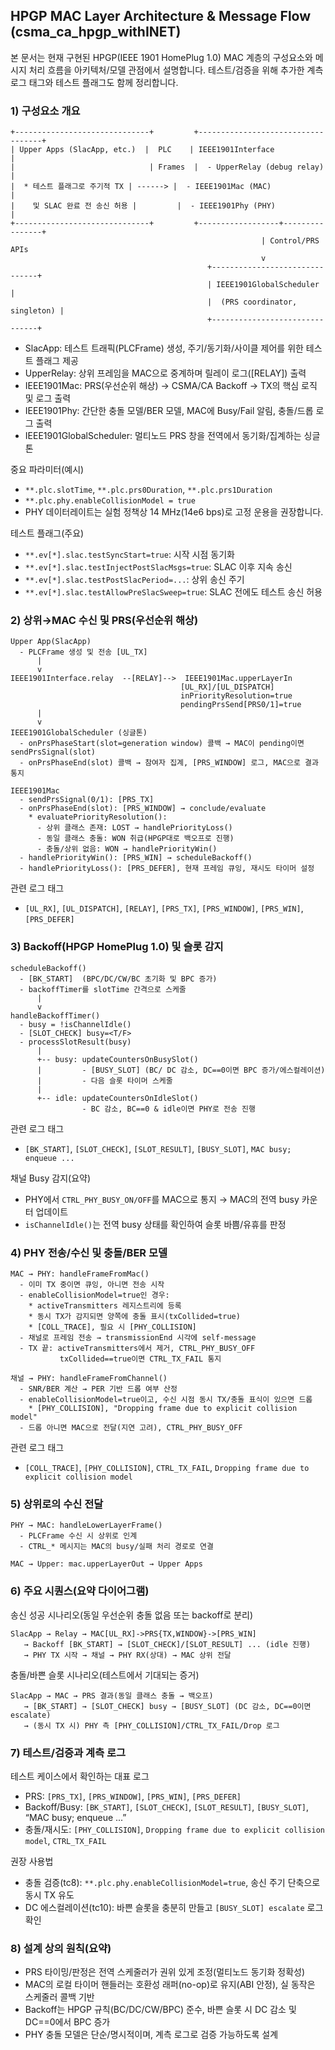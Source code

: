 ## HPGP MAC Layer Architecture & Message Flow (csma_ca_hpgp_withINET)

본 문서는 현재 구현된 HPGP(IEEE 1901 HomePlug 1.0) MAC 계층의 구성요소와 메시지 처리 흐름을 아키텍처/모델 관점에서 설명합니다. 테스트/검증을 위해 추가한 계측 로그 태그와 테스트 플래그도 함께 정리합니다.

### 1) 구성요소 개요

```
+------------------------------+         +-----------------------------------+
| Upper Apps (SlacApp, etc.)  |  PLC    | IEEE1901Interface                 |
|                              | Frames  |  - UpperRelay (debug relay)       |
|  * 테스트 플래그로 주기적 TX | ------> |  - IEEE1901Mac (MAC)             |
|    및 SLAC 완료 전 송신 허용 |         |  - IEEE1901Phy (PHY)             |
+------------------------------+         +------------------+----------------+
                                                        | Control/PRS APIs
                                                        v
                                            +-------------------------------+
                                            | IEEE1901GlobalScheduler       |
                                            |  (PRS coordinator, singleton) |
                                            +-------------------------------+
```

- SlacApp: 테스트 트래픽(PLCFrame) 생성, 주기/동기화/사이클 제어를 위한 테스트 플래그 제공
- UpperRelay: 상위 프레임을 MAC으로 중계하며 릴레이 로그([RELAY]) 출력
- IEEE1901Mac: PRS(우선순위 해상) → CSMA/CA Backoff → TX의 핵심 로직 및 로그 출력
- IEEE1901Phy: 간단한 충돌 모델/BER 모델, MAC에 Busy/Fail 알림, 충돌/드롭 로그 출력
- IEEE1901GlobalScheduler: 멀티노드 PRS 창을 전역에서 동기화/집계하는 싱글톤

중요 파라미터(예시)
- `**.plc.slotTime`, `**.plc.prs0Duration`, `**.plc.prs1Duration`
- `**.plc.phy.enableCollisionModel = true`
- PHY 데이터레이트는 실험 정책상 14 MHz(14e6 bps)로 고정 운용을 권장합니다.

테스트 플래그(주요)
- `**.ev[*].slac.testSyncStart=true`: 시작 시점 동기화
- `**.ev[*].slac.testInjectPostSlacMsgs=true`: SLAC 이후 지속 송신
- `**.ev[*].slac.testPostSlacPeriod=...`: 상위 송신 주기
- `**.ev[*].slac.testAllowPreSlacSweep=true`: SLAC 전에도 테스트 송신 허용

### 2) 상위→MAC 수신 및 PRS(우선순위 해상)

```
Upper App(SlacApp)
  - PLCFrame 생성 및 전송 [UL_TX]
      |
      v
IEEE1901Interface.relay  --[RELAY]-->  IEEE1901Mac.upperLayerIn
                                      [UL_RX]/[UL_DISPATCH]
                                      inPriorityResolution=true
                                      pendingPrsSend[PRS0/1]=true
      |
      v
IEEE1901GlobalScheduler (싱글톤)
  - onPrsPhaseStart(slot=generation window) 콜백 → MAC이 pending이면 sendPrsSignal(slot)
  - onPrsPhaseEnd(slot) 콜백 → 참여자 집계, [PRS_WINDOW] 로그, MAC으로 결과 통지

IEEE1901Mac
  - sendPrsSignal(0/1): [PRS_TX]
  - onPrsPhaseEnd(slot): [PRS_WINDOW] → conclude/evaluate
    * evaluatePriorityResolution():
      - 상위 클래스 존재: LOST → handlePriorityLoss()
      - 동일 클래스 충돌: WON 취급(HPGP대로 백오프로 진행)
      - 충돌/상위 없음: WON → handlePriorityWin()
  - handlePriorityWin(): [PRS_WIN] → scheduleBackoff()
  - handlePriorityLoss(): [PRS_DEFER], 현재 프레임 큐잉, 재시도 타이머 설정
```

관련 로그 태그
- `[UL_RX]`, `[UL_DISPATCH]`, `[RELAY]`, `[PRS_TX]`, `[PRS_WINDOW]`, `[PRS_WIN]`, `[PRS_DEFER]`

### 3) Backoff(HPGP HomePlug 1.0) 및 슬롯 감지

```
scheduleBackoff()
  - [BK_START]  (BPC/DC/CW/BC 초기화 및 BPC 증가)
  - backoffTimer를 slotTime 간격으로 스케줄
      |
      v
handleBackoffTimer()
  - busy = !isChannelIdle()
  - [SLOT_CHECK] busy=<T/F>
  - processSlotResult(busy)
      |
      +-- busy: updateCountersOnBusySlot()
      |         - [BUSY_SLOT] (BC/ DC 감소, DC==0이면 BPC 증가/에스컬레이션)
      |         - 다음 슬롯 타이머 스케줄
      |
      +-- idle: updateCountersOnIdleSlot()
                - BC 감소, BC==0 & idle이면 PHY로 전송 진행
```

관련 로그 태그
- `[BK_START]`, `[SLOT_CHECK]`, `[SLOT_RESULT]`, `[BUSY_SLOT]`, `MAC busy; enqueue ...`

채널 Busy 감지(요약)
- PHY에서 `CTRL_PHY_BUSY_ON/OFF`를 MAC으로 통지 → MAC의 전역 busy 카운터 업데이트
- `isChannelIdle()`는 전역 busy 상태를 확인하여 슬롯 바쁨/유휴를 판정

### 4) PHY 전송/수신 및 충돌/BER 모델

```
MAC → PHY: handleFrameFromMac()
  - 이미 TX 중이면 큐잉, 아니면 전송 시작
  - enableCollisionModel=true인 경우:
    * activeTransmitters 레지스트리에 등록
    * 동시 TX가 감지되면 양쪽에 충돌 표시(txCollided=true)
    * [COLL_TRACE], 필요 시 [PHY_COLLISION]
  - 채널로 프레임 전송 → transmissionEnd 시각에 self-message
  - TX 끝: activeTransmitters에서 제거, CTRL_PHY_BUSY_OFF
           txCollided==true이면 CTRL_TX_FAIL 통지

채널 → PHY: handleFrameFromChannel()
  - SNR/BER 계산 → PER 기반 드롭 여부 산정
  - enableCollisionModel=true이고, 수신 시점 동시 TX/충돌 표식이 있으면 드롭
    * [PHY_COLLISION], "Dropping frame due to explicit collision model"
  - 드롭 아니면 MAC으로 전달(지연 고려), CTRL_PHY_BUSY_OFF
```

관련 로그 태그
- `[COLL_TRACE]`, `[PHY_COLLISION]`, `CTRL_TX_FAIL`, `Dropping frame due to explicit collision model`

### 5) 상위로의 수신 전달

```
PHY → MAC: handleLowerLayerFrame()
  - PLCFrame 수신 시 상위로 인계
  - CTRL_* 메시지는 MAC의 busy/실패 처리 경로로 연결

MAC → Upper: mac.upperLayerOut → Upper Apps
```

### 6) 주요 시퀀스(요약 다이어그램)

송신 성공 시나리오(동일 우선순위 충돌 없음 또는 backoff로 분리)
```
SlacApp → Relay → MAC[UL_RX]->PRS{TX,WINDOW}->[PRS_WIN]
   → Backoff [BK_START] → [SLOT_CHECK]/[SLOT_RESULT] ... (idle 진행)
   → PHY TX 시작 → 채널 → PHY RX(상대) → MAC 상위 전달
```

충돌/바쁜 슬롯 시나리오(테스트에서 기대되는 증거)
```
SlacApp → MAC → PRS 결과(동일 클래스 충돌 → 백오프)
   → [BK_START] → [SLOT_CHECK] busy → [BUSY_SLOT] (DC 감소, DC==0이면 escalate)
   → (동시 TX 시) PHY 측 [PHY_COLLISION]/CTRL_TX_FAIL/Drop 로그
```

### 7) 테스트/검증과 계측 로그

테스트 케이스에서 확인하는 대표 로그
- PRS: `[PRS_TX]`, `[PRS_WINDOW]`, `[PRS_WIN]`, `[PRS_DEFER]`
- Backoff/Busy: `[BK_START]`, `[SLOT_CHECK]`, `[SLOT_RESULT]`, `[BUSY_SLOT]`, “MAC busy; enqueue ...”
- 충돌/재시도: `[PHY_COLLISION]`, `Dropping frame due to explicit collision model`, `CTRL_TX_FAIL`

권장 사용법
- 충돌 검증(tc8): `**.plc.phy.enableCollisionModel=true`, 송신 주기 단축으로 동시 TX 유도
- DC 에스컬레이션(tc10): 바쁜 슬롯을 충분히 만들고 `[BUSY_SLOT] escalate` 로그 확인

### 8) 설계 상의 원칙(요약)
- PRS 타이밍/판정은 전역 스케줄러가 권위 있게 조정(멀티노드 동기화 정확성)
- MAC의 로컬 타이머 핸들러는 호환성 래퍼(no-op)로 유지(ABI 안정), 실 동작은 스케줄러 콜백 기반
- Backoff는 HPGP 규칙(BC/DC/CW/BPC) 준수, 바쁜 슬롯 시 DC 감소 및 DC==0에서 BPC 증가
- PHY 충돌 모델은 단순/명시적이며, 계측 로그로 검증 가능하도록 설계


